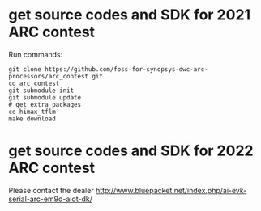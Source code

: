 # get source codes and SDK for 2021 ARC contest
Run commands:
```
git clone https://github.com/foss-for-synopsys-dwc-arc-processors/arc_contest.git
cd arc_contest
git submodule init
git submodule update
# get extra packages
cd himax_tflm
make download
```

# get source codes and SDK for 2022 ARC contest
Please contact the dealer
http://www.bluepacket.net/index.php/ai-evk-serial-arc-em9d-aiot-dk/
